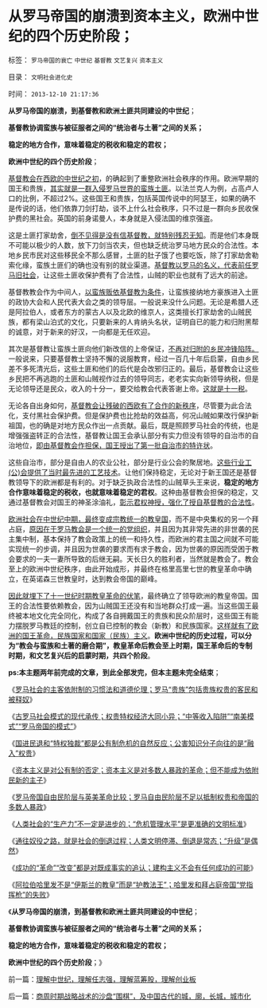 # 从罗马帝国的崩溃到资本主义，欧洲中世纪的四个历史阶段；

标签： `罗马帝国的衰亡` `中世纪` `基督教` `文艺复兴` `资本主义` 

目录： `文明社会进化史`

时间： `2013-12-10 21:17:36`

**从罗马帝国的崩溃，到基督教和欧洲土匪共同建设的中世纪**；

**基督教协调蛮族与被征服者之间的“统治者与土著”之间的关系；**

**稳定的地方合作，意味着稳定的税收和稳定的君权；**

**欧洲中世纪的四个历史阶段**；

[基督教会在西欧的中世纪之初](../../../2012/7/19/基督教和欧洲王国在罗马帝国的废墟上的封建.md)，的确起到了重整欧洲社会秩序的作用。欧洲早期的国王和贵族，[其实就是一群入侵罗马世界的蛮族土匪](../../../2012/7/25/谁是强盗？维京人？国王？贵族？.md)。以法兰克人为例，占高卢人口的比例，不超过2%。这些国王和贵族，包括英国传说中的阿瑟王，如果的确不是传说的话，他们依靠刀剑打劫，谈不上什么社会秩序，只不过是一群向乡民收保护费的黑社会。英国的前身诺曼人，本身就是入侵法国的维京强盗。

这是土匪打家劫舍，[倒不见得是没有信基督教，就特别残忍无知](../../../2010/6/15/进化论天人必然合一存在必然合理.md)。而是他们本身既不可能以极少的人数，放下刀剑当农夫，但也缺乏统治罗马地方民众的合法性。本地乡民市民对这些移民全不那么感冒，土匪的肚子饿了也要吃饭，除了打家劫舍勒索化缘，蛮族土匪们的确也没有别的就业渠道。[基督教以罗马的名义，代表前任罗马旧社会](../../../2010/11/10/罗马崩溃是基督教入主的代价.md)，让这些土匪收保护费有了合法性，山贼的职业也就有了远大的前途。

基督教教会作为中间人，[以蛮族贩依基督教为条件](../../../2010/12/13/东哥特的历史，东哥特的战争,哥特人的神Torr.md)，让蛮族接纳地方豪族进入土匪的政协大会和人民代表大会之类的领导层。一般说来没什么问题。无论是希腊人还是阿拉伯人，或者东方的蒙古人以及北欧的维京人，这类擅长打家劫舍的山贼民族，都有梁山泊式的文化，只要新来的人肯纳头名状，证明自已的能力和归附黑帮的诚意，对于新来的好汉，一向都是无任欢迎。

其次是基督教让蛮族土匪向他们新改信的上帝保证，[不再对归附的乡民冲锋陷阵。](../../../2010/12/12/为什么专制帝国灭亡后多是蛮族胜出？.md)一般说来，只要基督教士坚持不懈的说服教育，经过一百几十年后启蒙，自由乡民差不多死清光后，这些土匪和他们的后代是会改邪归正的。最后，基督教会让这些乡民把不再逃跑的土匪和山贼视作过去的领导同志，老老实实向新领导纳税，但是无论领导还是民众，收入的十分一，要交给教会代表答谢上帝。[这就是十一税](../../../2010/5/21/基督教个人主义价值观简史.md)。

无论各自出身如何，[基督教会让残破的西欧有了合作的新秩序](../../../2012/4/10/基督教主宰欧洲是民主消失的一千年.md)，尽管要为此合法化，支付黑社会保护费。但是保护费也比抢劫的效益高，何况山贼如果改行保护新祖国，也的确是对地方民众作出一点贡献。最后，既是照顾罗马社会的传统，也是增强强盗转正的合法性，基督教让国王会承认部分有实力但没有领导的自治市的自治地位，[即由基督教会作担保，国王授出了第一批自治市的特许状](../../../2011/11/25/基督教是欧洲中世纪出现大量自治社区的原因.md)。

这些自治市，部分是自由人的农业公社，部分是行业公会的聚居地。[这些行业工(公)会提供了当时最先进的工艺技术](../../../2011/5/31/工团主义：资本家“逐权不成”方“逐利”.md)。让他们保持稳定，无论对于新王国还是基督教领导下的欧洲都是有利的。对于缺乏执政合法性的山贼草头王来说，**稳定的地方合作意味着稳定的税收，也就意味着稳定的君权**。这种由基督教会担保的稳定，又通过基督教会对国王的神圣涂油礼，[彰示君权神授，强化了授自基督教的合法性](../../../2011/3/25/基督教伦理“人权高于主权”的谬误.md)。

[欧洲社会在中世纪中期，最终变成宗教统一的教皇国](../../../2011/9/2/十字军运动“示形于外实侵于内”.md)，而不是中央集权的另一个拜占庭，[原因在于罗马教会是一个统一的党组织](../../../2010/12/16/马克思主义是基督教分支；基督教是原始斯大林政党.md)，并且因为其非常先进的非世袭的民主集中制，基本保持了教会政策上的统一和持久性，而欧洲的君主国之间就不可能实现统一的步调，并且因为世袭的要求而有求于教会，因为世袭的原因而受困于教会要求的一夫一妻所导致的后继无嗣。天长日久的胜利者，当然就是教会了。教会至上的欧洲中世纪秩序，由此开始成形，并最终在格里高里七世的教皇革命中确立，在英诺森三世教皇时，达到教会帝国的巅峰。

[因此就埋下了十一世纪时期教皇革命的伏笔](../../../2011/1/23/五四愚昧精神和中世纪道德法庭.md)，最终确立了领导欧洲的教皇帝国。国王的合法性要依赖教会，因为山贼国王还没有和当地群众打成一遍。当这些国王最终被本地文化完全同化，构成了各自拥戴国王的贵族和民众阶层时，这些国王有能力摆脱罗马教廷的控制，创立自已控制的教会（新教）和民族国家。[这样就有了欧洲的国王革命，民族国家和国家（民族）主义](../../../2011/3/7/《大宪章》是国王对教皇的革命.md)。**欧洲中世纪的历史过程，可以分为“教会与蛮族和土著的磨合期”，教皇革命后教会至上时期，国王革命后的专制时期，和文艺复兴后的启蒙时期，共四个阶段**。

**ps:本主题两年前完成的文章，到此全部发完，但本主题未完全结束**；

《[罗马社会的主客依附制的习惯法和道德伦理；罗马“贵族”包括贵族权贵的客民和被释奴](../../../2013/11/26/罗马社会的主客依附制的习惯法和道德伦理.md)》

《[古罗马社会模式的现代承传；权贵特权经济大同小异；“中等收入陷阱”“南美模式”“罗马帝国的模式”](../../../2013/11/27/古罗马社会模式的现代承传,“中等收入陷阱”自古以来大同小异.md)》

《[国进民退和“特权独裁”都是公有制危机的自然反应；公害知识分子向往的是“融入”权贵](../../../2013/11/28/“国进民退”不是为了逐利，独裁不是留恋利益.md)》

《[资本主义是对公有制的否定；资本主义是对多数人暴政的革命；但不能成为依附民新的主子](../../../2013/11/29/资本主义是对公有制的否定，也是对“主子”的“革命”.md)》

《[罗马帝国自由民阶层与英美革命比较；罗马自由民阶层不足以抵制权贵和帝国的多数人暴政](../../../2013/11/30/（公有制／依附制／奴隶制）是社会危机中的唯一适用体制.md)》

《[人类社会的“生产力”不一定是进步的；“危机管理水平”是更准确的文明标准](../../../2013/12/1/“危机管理水平”是更准确的文明标准.md)》

《[通往奴役之路，就是社会的倒退过程；人类文明停滞、倒退是常态；“升级”是偶然](../../../2013/12/2/人类文明停滞、倒退是常态；“升级”是偶然；.md)》

《[成功的“革命”“改变”都是对既成事实的追认；建构主义不会有任何成功的可能](../../../2013/12/3/成功的“革命”“改变”都是对既成事实的追认.md)》

《[阿拉伯哈里发不是“伊斯兰的教皇”而是“护教法王”；哈里发和拜占庭帝国“党指挥枪”的失败](../../../2013/12/4/放弃“党指挥枪”是基督教的成功之道，和欧洲的草头王.md)》

《**从罗马帝国的崩溃，到基督教和欧洲土匪共同建设的中世纪**；

**基督教协调蛮族与被征服者之间的“统治者与土著”之间的关系；**

**稳定的地方合作，意味着稳定的税收和稳定的君权；**

**欧洲中世纪的四个历史阶段**；》



前一篇：[理解中世纪，理解任志强，理解蓝筹股，理解创业板](../../../2013/12/9/理解中世纪，理解任志强，理解蓝筹股，理解创业板.md)

后一篇：[商周时期战略战术的沙盘“围棋”，及中国古代的城，廓，长城，城市化](../../../2013/12/10/商周时期战略战术的沙盘“围棋”，及中国古代的城，廓，长城，城市化.md)